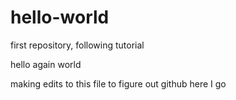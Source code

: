 # hello-world
first repository, following tutorial

hello again world

making edits to this file to figure out github
here I go
